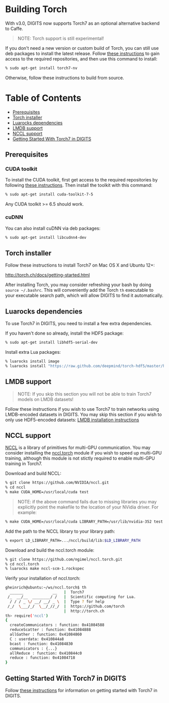 # Building Torch

With v3.0, DIGITS now supports Torch7 as an optional alternative backend to Caffe.

> NOTE: Torch support is still experimental!

If you don't need a new version or custom build of Torch, you can still use deb packages to install the latest release.
Follow [these instructions](UbuntuInstall.md#repository-access) to gain access to the required repositories, and then use this command to install:
```sh
% sudo apt-get install torch7-nv
```
Otherwise, follow these instructions to build from source.

Table of Contents
=================
* [Prerequisites](#prerequisites)
* [Torch installer](#torch-installer)
* [Luarocks dependencies](#luarocks-dependencies)
* [LMDB support](#lmdb-support)
* [NCCL support](#nccl-support)
* [Getting Started With Torch7 in DIGITS](#getting-started-with-torch7-in-digits)

## Prerequisites

### CUDA toolkit

To install the CUDA toolkit, first get access to the required repositories by following [these instructions](UbuntuInstall.md#repository-access).
Then install the toolkit with this command:
```sh
% sudo apt-get install cuda-toolkit-7-5
```
Any CUDA toolkit >= 6.5 should work.

### cuDNN

You can also install cuDNN via deb packages:
```sh
% sudo apt-get install libcudnn4-dev
```

## Torch installer

Follow these instructions to install Torch7 on Mac OS X and Ubuntu 12+:

http://torch.ch/docs/getting-started.html

After installing Torch, you may consider refreshing your bash by doing `source ~/.bashrc`. This will conveniently add the Torch `th` executable to your executable search path, which will allow DIGITS to find it automatically.

## Luarocks dependencies

To use Torch7 in DIGITS, you need to install a few extra dependencies.

If you haven't done so already, install the HDF5 package:
```sh
% sudo apt-get install libhdf5-serial-dev
```

Install extra Lua packages:
```sh
% luarocks install image
% luarocks install "https://raw.github.com/deepmind/torch-hdf5/master/hdf5-0-0.rockspec"
```

## LMDB support

> NOTE: If you skip this section you will not be able to train Torch7 models on LMDB datasets!

Follow these instructions if you wish to use Torch7 to train networks using LMDB-encoded datasets in DIGITS. You may skip this section if you wish to only use HDF5-encoded datasets:
[LMDB installation instructions](BuildTorchLMDB.md)

## NCCL support

[NCCL](https://github.com/NVIDIA/nccl) is a library of primitives for multi-GPU communication.
You may consider installing the [nccl.torch](https://github.com/ngimel/nccl.torch) module if you wish to speed up
multi-GPU training, although this module is not stictly required to enable multi-GPU training in Torch7.

Download and build NCCL:
```sh
% git clone https://github.com/NVIDIA/nccl.git
% cd nccl
% make CUDA_HOME=/usr/local/cuda test
```

> NOTE: if the above command fails due to missing libraries you may explicitly point the makefile to the location of your NVidia driver. For example:

```sh
% make CUDA_HOME=/usr/local/cuda LIBRARY_PATH=/usr/lib/nvidia-352 test
```

Add the path to the NCCL library to your library path:
```sh
% export LD_LIBRARY_PATH=.../nccl/build/lib:$LD_LIBRARY_PATH
```

Download and build the nccl.torch module:
```sh
% git clone https://github.com/ngimel/nccl.torch.git
% cd nccl.torch
% luarocks make nccl-scm-1.rockspec
```

Verify your installation of nccl.torch:
```sh
gheinrich@ubuntu:~/ws/nccl.torch$ th
  ______             __   |  Torch7
 /_  __/__  ________/ /   |  Scientific computing for Lua.
  / / / _ \/ __/ __/ _ \  |  Type ? for help
 /_/  \___/_/  \__/_//_/  |  https://github.com/torch
                          |  http://torch.ch
th> require('nccl')
{
  createCommunicators : function: 0x41084588
  reduceScatter : function: 0x41084888
  allGather : function: 0x41084860
  C : userdata: 0x410844a8
  bcast : function: 0x41084830
  communicators : {...}
  allReduce : function: 0x410844c0
  reduce : function: 0x41084718
}
```

## Getting Started With Torch7 in DIGITS

Follow [these instructions](GettingStartedTorch.md) for information on getting started with Torch7 in DIGITS.
